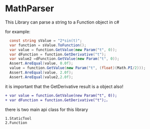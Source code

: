 # MathParser
This Library can parse a string to a Function object in c#

for example:
```C#
  const string sValue = "2*sin(t)";
  var function = sValue.ToFunction();
  var value = function.GetValue(new Param("t", 0));
  var dFunction = function.GetDerivative("t");
  var value2 =dFunction.GetValue(new Param("t", 0));
  Assert.AreEqual(value, 0.0f);
  value = function.GetValue(new Param("t", (float)(Math.PI/2)));
  Assert.AreEqual(value, 2.0f);
  Assert.AreEqual(value2,2.0f);
```

it is important that the GetDerivative result is a object also!
```diff
+ var value = function.GetValue(new Param("t", 0));
+ var dFunction = function.GetDerivative("t");， 
```

there is two main api class for this library
```
1.StaticTool
2.Function
```
